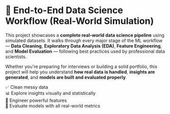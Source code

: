 # 🧠 End-to-End Data Science Workflow (Real-World Simulation)

This project showcases a **complete real-world data science pipeline** using simulated datasets. It walks through every major stage of the ML workflow — **Data Cleaning**, **Exploratory Data Analysis (EDA)**, **Feature Engineering**, and **Model Evaluation** — following best practices used by professional data scientists.

Whether you're preparing for interviews or building a solid portfolio, this project will help you understand **how real data is handled**, **insights are generated**, and **models are built and evaluated properly**.

✅ Clean messy data  
📊 Explore insights visually and statistically  
🧱 Engineer powerful features  
🎯 Evaluate models with all real-world metrics  
